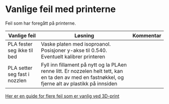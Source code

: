 # Vanlige feil med printerne

Feil som har foregått på printerne.

| Vanlige feil | Løsning | Kommentar | 
| ----------- | ------- | --------- | 
| PLA fester seg ikke til bed | Vaske platen med isoproanol. Posisjoner y-akse til 0.540. Eventuelt kalibrer printeren |  | 
| PLA setter seg fast i nozzlen | Fyll inn fillament på nytt og la PLAen renne litt. Er nozzelen helt tett, kan en ta den av med en fastnøkkel, og fjerne alt av plastikk på innsiden  |  | 


 [Her er en guide for flere feil som er vanlig ved 3D-print](https://www.simplify3d.com/support/print-quality-troubleshooting/)
